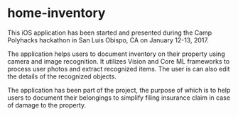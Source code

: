 # home-inventory

This iOS application has been started and presented during the Camp Polyhacks hackathon in San Luis Obispo, CA on January 12-13, 2017.

The application helps users to document inventory on their property using camera and image recognition. It utilizes Vision and Core ML frameworks to process user photos and extract recognized items. The user is can also edit the details of the recognized objects.

The application has been part of the project, the purpose of which is to help users to document their belongings to simplify filing insurance claim in case of damage to the property. 